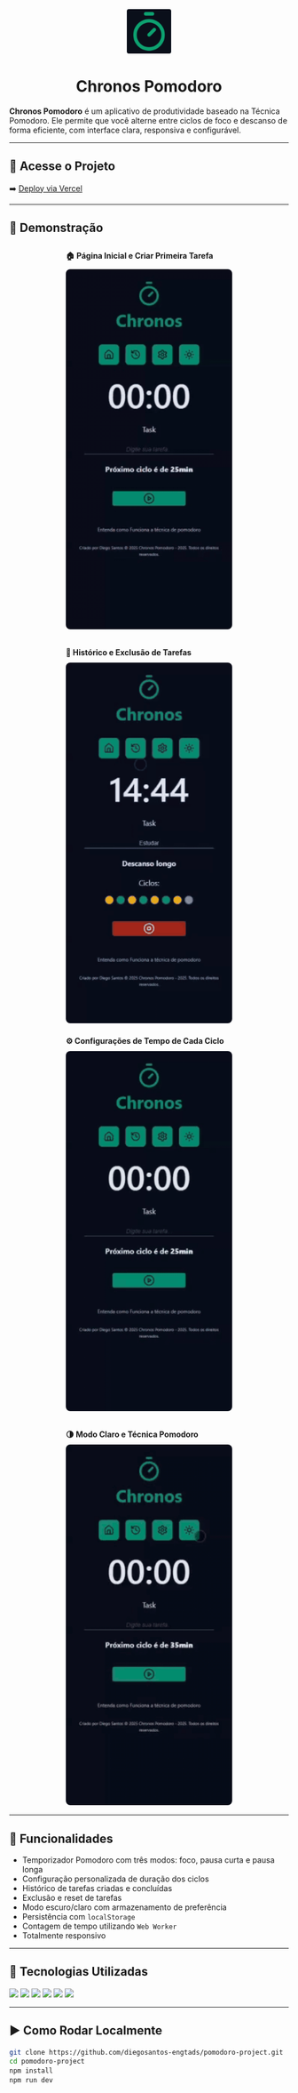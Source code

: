 <div align="center">
  <img src="public/images/favicon/favicon-96x96.png" width="80" alt="Logo Chronos Pomodoro" />
  <h1>Chronos Pomodoro</h1>
</div>

**Chronos Pomodoro** é um aplicativo de produtividade baseado na Técnica Pomodoro. Ele permite que você alterne entre ciclos de foco e descanso de forma eficiente, com interface clara, responsiva e configurável.

---

## 🔗 Acesse o Projeto

➡️ [Deploy via Vercel](https://pomodoro-project-sepia.vercel.app)

---

## 📸 Demonstração

<div style="display: flex; flex-wrap: wrap; justify-content: center; gap: 20px;">

  <div style="flex: 1 1 300px; max-width: 300px; text-align: left;">
    <div style="padding: 10px 0;">
      <strong>🏠 Página Inicial e Criar Primeira Tarefa</strong>
    </div>
    <img src="public/images/home.gif" alt="Página Inicial" style="width: 100%; border-radius: 8px;" />
  </div>

  <div style="flex: 1 1 300px; max-width: 300px; text-align: left;">
    <div style="padding: 10px 0;">
      <strong>🧾 Histórico e Exclusão de Tarefas</strong>
    </div>
    <img src="public/images/historico.gif" alt="Histórico" style="width: 100%; border-radius: 8px;" />
  </div>

</div>

<div style="display: flex; flex-wrap: wrap; justify-content: center; gap: 20px; margin-top: 10px;">

  <div style="flex: 1 1 300px; max-width: 300px; text-align: left;">
    <div style="padding: 10px 0;">
      <strong>⚙️ Configurações de Tempo de Cada Ciclo</strong>
    </div>
    <img src="public/images/configuracoes.gif" alt="Configurações" style="width: 100%; border-radius: 8px;" />
  </div>

  <div style="flex: 1 1 300px; max-width: 300px; text-align: left;">
    <div style="padding: 10px 0;">
      <strong>🌗 Modo Claro e Técnica Pomodoro</strong>
    </div>
    <img src="public/images/modo-claro.gif" alt="Modo Claro" style="width: 100%; border-radius: 8px;" />
  </div>

</div>












---

## 🚀 Funcionalidades

- Temporizador Pomodoro com três modos: foco, pausa curta e pausa longa
- Configuração personalizada de duração dos ciclos
- Histórico de tarefas criadas e concluídas
- Exclusão e reset de tarefas
- Modo escuro/claro com armazenamento de preferência
- Persistência com `localStorage`
- Contagem de tempo utilizando `Web Worker`
- Totalmente responsivo

---

## 🧰 Tecnologias Utilizadas

<p align="left">
  <img src="https://img.shields.io/badge/React-20232A?style=flat&logo=react&logoColor=61DAFB" />
  <img src="https://img.shields.io/badge/TypeScript-007ACC?style=flat&logo=typescript&logoColor=white" />
  <img src="https://img.shields.io/badge/Vite-646CFF?style=flat&logo=vite&logoColor=white" />
  <img src="https://img.shields.io/badge/CSS3-1572B6?style=flat&logo=css3&logoColor=white" />
  <img src="https://img.shields.io/badge/WebWorker-grey?style=flat&logo=web&logoColor=white" />
  <img src="https://img.shields.io/badge/Vercel-000000?style=flat&logo=vercel&logoColor=white" />
</p>

---

## ▶️ Como Rodar Localmente

```bash
git clone https://github.com/diegosantos-engtads/pomodoro-project.git
cd pomodoro-project
npm install
npm run dev

